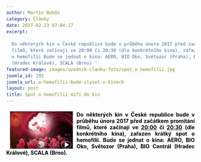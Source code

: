 ```yaml
---
author: Martin Bohůn
category: Články
date: 2017-02-23 07:04:17
excerpt: '

  Do některých kin v České republice bude v průběhu února 2017 před začátkem promítání
  filmů, které začínají ve 20:00 či 20:30 (dle konkrétního kina), zařazen krátký spot
  o hemofilii Bude se jednat o kina: AERO, BIO Oko, Světozor (Praha), BIO Centrál
  (Hradec Králové), SCALA (Brno) '
featured-image: images/uvodnik-clanku-foto/spot_o_hemofilii.jpg
joomla_id: 292
joomla_url: o-hemofilii-bude-slyset-v-kinech
layout: post
title: Spot o hemofilii míří do kin
---
```


<h4 style="text-align: justify;"><a href="https://www.youtube.com/watch?v=zgFs6dDqm9k" title="Spot o hemofilii"><span style="font-size: 1em;"><span><img src="images/uvodnik-clanku-foto/spot_o_hemofilii.jpg" border="0" width="168" height="100" style="float: left; margin-left: 10px; margin-right: 10px;" /></span></span></a></h4>
<h4 style="text-align: justify;"><span style="color: #000000;"><span style="font-size: 1em;">Do některých kin v České republice bude v průběhu února 2017 před začátkem promítání filmů, které začínají ve </span><a href="https://www.youtube.com/watch?v=zgFs6dDqm9k"><span style="color: #000000;">20:00</span></a> či <a href="https://www.youtube.com/watch?v=zgFs6dDqm9k"><span style="color: #000000;">20:30</span></a> (dle konkrétního kina), zařazen krátký spot o hemofilii. Bude se jednat o kina: AERO, BIO Oko, Světozor (Praha), BIO Centrál (Hradec Králové), SCALA (Brno).</span><span><span style="color: #000000;"><br /></span></span> </h4>